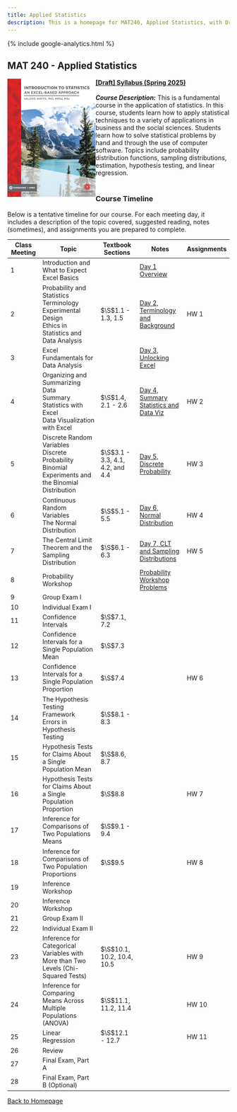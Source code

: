 ```yaml
---
title: Applied Statistics
description: This is a homepage for MAT240, Applied Statistics, with Dr. Gilbert at Southern New Hampshire University. This course covers an introduction to data, exploratory data analyses and data visualization, one- and two-sample inference via confidence intervals and hypothesis testing for both proportions and means, chi-squared tests for goodness of fit and independence, ANOVA for comparisons of multiple group means, and introduces linear regression. The course also provides an introduction to Excel, the use of which is embedded throughout the semester.
---
```


{% include google-analytics.html %}

## MAT 240 - Applied Statistics

<script> MathJax = { tex: { inlineMath: [['$', '$'], ['\\(', '\\)']] }, svg: { fontCache: 'global' } }; </script> <script type="text/javascript" id="MathJax-script" async src="https://cdn.jsdelivr.net/npm/mathjax@3/es5/tex-svg.js"> </script>

<a href="https://ecampusontario.pressbooks.pub/introstats/"><img src="/SiteFiles/StatsWithExcelCover.png" align="left" width=200></a>[**[Draft] Syllabus (Spring 2025)**](https://drive.google.com/file/d/11iC83hA0J3ahy8azDdn7l0UKvjNDwiTP/view?usp=sharing)<br/>
<br/>
***Course Description:*** This is a fundamental course in the application of statistics.  In this course, students learn how to apply statistical techniques to a variety of applications in business and the social sciences.  Students learn how to solve statistical problems by hand and through the use of computer software.  Topics include probability distribution functions, sampling distributions, estimation, hypothesis testing, and linear regression.
<br/>
<br/>

### Course Timeline

Below is a tentative timeline for our course. For each meeting day, it includes a description of the topic covered, suggested reading, notes (sometimes), and assignments you are prepared to complete.

| Class Meeting | Topic | Textbook Sections | Notes | Assignments |
|---------------|--------------|--------------|-----------|-------------|
| 1 | Introduction and What to Expect<br/> Excel Basics |  | [Day 1 Overview](https://docs.google.com/presentation/d/11L82gdD-nUlJQS5BvyNZWgQ96SpS02RX/edit?usp=sharing&ouid=105915137780027700641&rtpof=true&sd=true) |  |
| 2 | Probability and Statistics Terminology<br/> Experimental Design<br/> Ethics in Statistics and Data Analysis | $\S$1.1 - 1.3, 1.5 | [Day 2, Terminology and Background](https://docs.google.com/presentation/d/11xBXW49UZ_ewOWr_d-NOPSrXtQRfgFd-/edit?usp=sharing&ouid=105915137780027700641&rtpof=true&sd=true) | HW 1 |
| 3 | Excel Fundamentals for Data Analysis |  | [Day 3, Unlocking Excel](https://docs.google.com/presentation/d/11MZQqfG2AElsBaBRSJtW0QUGfayo0KWq/edit?usp=sharing&ouid=105915137780027700641&rtpof=true&sd=true) |  |
| 4 | Organizing and Summarizing Data<br/> Summary Statistics with Excel<br/> Data Visualization with Excel | $\S$1.4, 2.1 - 2.6 | [Day 4, Summary Statistics and Data Viz](https://docs.google.com/presentation/d/11zzXUc3NQZTQDa22q-5IxhX2Ju3Az_yn/edit?usp=sharing&ouid=105915137780027700641&rtpof=true&sd=true) | HW 2 |
| 5 | Discrete Random Variables<br/> Discrete Probability<br/> Binomial Experiments and the Binomial Distribution | $\S$3.1 - 3.3, 4.1, 4.2, and 4.4 | [Day 5, Discrete Probability](https://docs.google.com/presentation/d/127cX6V_UayfambCTneywDZ8PpVbjOPRu/edit?usp=sharing&ouid=105915137780027700641&rtpof=true&sd=true) | HW 3 |
| 6 | Continuous Random Variables<br/> The Normal Distribution | $\S$5.1 - 5.5 | [Day 6, Normal Distribution](https://docs.google.com/presentation/d/12G0UQoEwpFm-VB_3CI_YfjiU2_aEYJAB/edit?usp=sharing&ouid=105915137780027700641&rtpof=true&sd=true) | HW 4 |
| 7 | The Central Limit Theorem and the Sampling Distribution | $\S$6.1 - 6.3 | [Day 7, CLT and Sampling Distributions](https://docs.google.com/presentation/d/12YAyXsiLDNtJIfOm2HAs9MzrNSgbifot/edit?usp=sharing&ouid=105915137780027700641&rtpof=true&sd=true) | HW 5 |
| 8 | Probability Workshop |  | [Probability Workshop Problems](https://docs.google.com/presentation/d/12XMxhGw8vCOh7utBnKxST3r3KLrxFYPV/edit?usp=sharing&ouid=105915137780027700641&rtpof=true&sd=true) |  |
| 9 | Group Exam I |  |  |  |
| 10 | Individual Exam I |  |  |  |
| 11 | Confidence Intervals | $\S$7.1, 7.2 |  |  |
| 12 | Confidence Intervals for a Single Population Mean | $\S$7.3 |  |  |
| 13 | Confidence Intervals for a Single Population Proportion | $\S$7.4 |  | HW 6 |
| 14 | The Hypothesis Testing Framework<br/> Errors in Hypothesis Testing | $\S$8.1 - 8.3 |  |  |
| 15 | Hypothesis Tests for Claims About a Single Population Mean | $\S$8.6, 8.7 |  |  |
| 16 | Hypothesis Tests for Claims About a Single Population Proportion | $\S$8.8 |  | HW 7 |
| 17 | Inference for Comparisons of Two Populations Means | $\S$9.1 - 9.4 |  |  |
| 18 | Inference for Comparisons of Two Population Proportions | $\S$9.5 |  | HW 8 |
| 19 | Inference Workshop |  |  |  |
| 20 | Inference Workshop |  |  |  |
| 21 | Group Exam II |  |  |  |
| 22 | Individual Exam II |  |  |  |
| 23 | Inference for Categorical Variables with More than Two Levels (Chi-Squared Tests) | $\S$10.1, 10.2, 10.4, 10.5 |  | HW 9 |
| 24 | Inference for Comparing Means Across Multiple Populations (ANOVA) | $\S$11.1, 11.2, 11.4 |  | HW 10 |
| 25 | Linear Regression | $\S$12.1 - 12.7 |  | HW 11 |
| 26 | Review |  |  |  |
| 27 | Final Exam, Part A |  |  |  |
| 28 | Final Exam, Part B (Optional) |  |  |  |

[Back to Homepage](https://agmath.github.io/)
